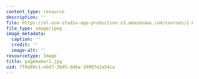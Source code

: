 ```yaml
---
content_type: resource
description: ''
file: https://ol-ocw-studio-app-production.s3.amazonaws.com/courses/1-012-introduction-to-civil-engineering-design-spring-2002/7f0a89c1ebd73bd5dd6a39997e1a54ca_pagemaker1.jpg
file_type: image/jpeg
image_metadata:
  caption: ''
  credit: ''
  image-alt: ''
resourcetype: Image
title: pagemaker1.jpg
uid: 7f0a89c1-ebd7-3bd5-dd6a-39997e1a54ca
---
```

